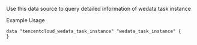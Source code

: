Use this data source to query detailed information of wedata task instance

Example Usage

```hcl
data "tencentcloud_wedata_task_instance" "wedata_task_instance" {
}
```